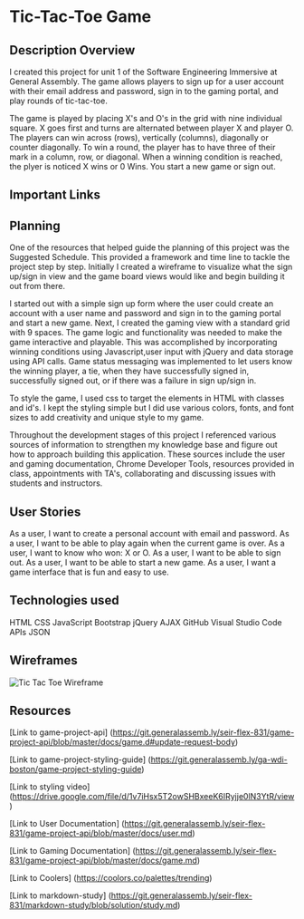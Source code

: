 
# Tic-Tac-Toe Game

## Description Overview

I created this project for unit 1 of the Software Engineering Immersive at General Assembly.
The game allows players to sign up for a user account with their email address and password, sign in to the gaming portal, and play rounds of tic-tac-toe.

The game is played by placing X's and O's in the grid with nine individual square. X goes first and turns are alternated between player X and player O. The players can win across (rows), vertically (columns), diagonally or counter diagonally. To win a round, the player has to have three of their mark in a column, row, or diagonal.  When a winning condition is reached, the plyer is noticed X wins or 0 Wins. You start a new game or sign out. 


## Important Links


##  Planning

One of the resources that helped guide the planning of this project was the Suggested Schedule. This provided a framework and time line to tackle the project step by step.  Initially I created a wireframe to visualize what the sign up/sign in view and the game board views would like and begin building it out from there.

I started out with a simple sign up form where the user could create an account with a user name and password and sign in to the gaming portal and start a new game. Next, I created the gaming view with a standard grid with 9 spaces. The game logic and functionality was needed to make the game interactive and playable. This was accomplished by incorporating winning conditions using Javascript,user input with jQuery and data storage using API calls. Game status messaging was implemented to let users know the winning player, a tie, when they have successfully signed in, successfully signed out, or if there was a failure in sign up/sign in. 

To style the game, I used css to target the elements in HTML with classes and id's. I kept the styling simple but I did use various colors, fonts, and font sizes to add creativity and unique style to my game.

Throughout the development stages of this project I referenced various sources of information to strengthen my knowledge base and figure out how to approach building this application.  These sources include the user and gaming documentation, Chrome Developer Tools, resources provided in class, appointments with TA's, collaborating and discussing issues with students and instructors.

## User Stories

As a user, I want to create a personal account with email and password. As a user, I want to be able to play again when the current game is over. As a user, I want to know who won: X or O. As a user, I want to be able to sign out. As a user, I want to be able to start a new game. As a user, I want a game interface that is fun and easy to use. 


## Technologies used
HTML
CSS
JavaScript
Bootstrap
jQuery
AJAX
GitHub
Visual Studio Code
APIs
JSON


## Wireframes
![Tic Tac Toe Wireframe](https://imgur.com/WJl9LKV)


## Resources
[Link to game-project-api] (https://git.generalassemb.ly/seir-flex-831/game-project-api/blob/master/docs/game.d#update-request-body)

[Link to game-project-styling-guide] (https://git.generalassemb.ly/ga-wdi-boston/game-project-styling-guide)

[Link to styling video] (https://drive.google.com/file/d/1v7iHsx5T2owSHBxeeK6IRyjje0lN3YtR/view)

[Link to User Documentation] (https://git.generalassemb.ly/seir-flex-831/game-project-api/blob/master/docs/user.md)

[Link to Gaming Documentation] (https://git.generalassemb.ly/seir-flex-831/game-project-api/blob/master/docs/game.md)

[Link to Coolers] (https://coolors.co/palettes/trending)

[Link to markdown-study] (https://git.generalassemb.ly/seir-flex-831/markdown-study/blob/solution/study.md)
